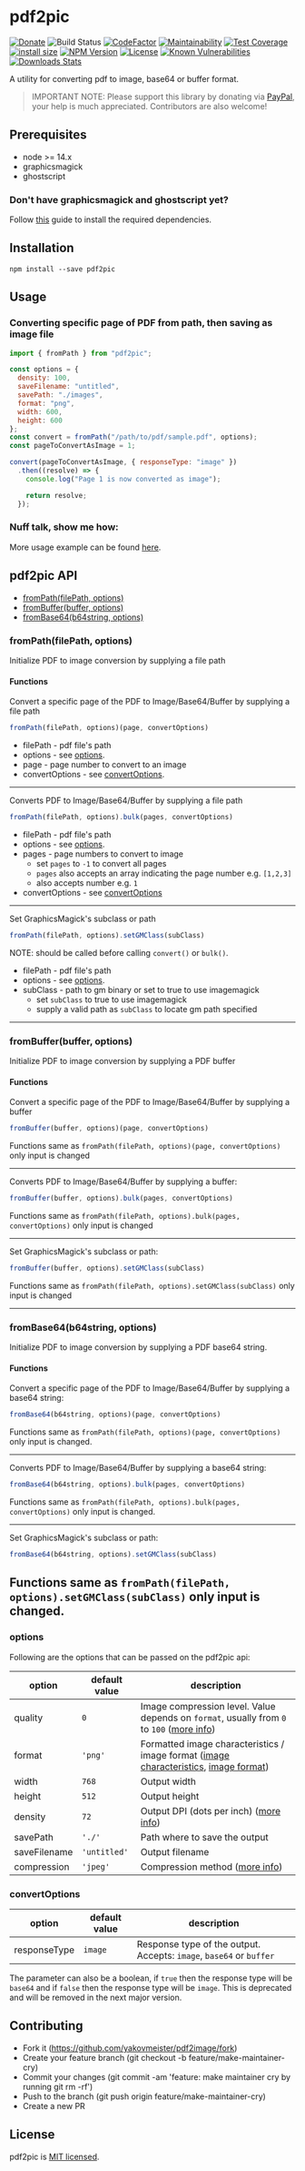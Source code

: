 # pdf2pic

[![Donate][paypal-image]](https://www.paypal.com/cgi-bin/webscr?cmd=_donations&business=938FMCPPQG4DQ&currency_code=USD&source=url)
![Build Status][github-actions-url]
[![CodeFactor](https://www.codefactor.io/repository/github/yakovmeister/pdf2image/badge)](https://www.codefactor.io/repository/github/yakovmeister/pdf2image)
[![Maintainability](https://api.codeclimate.com/v1/badges/6d7bfbae9057998bda99/maintainability)](https://codeclimate.com/github/yakovmeister/pdf2image/maintainability)
[![Test Coverage](https://api.codeclimate.com/v1/badges/6d7bfbae9057998bda99/test_coverage)](https://codeclimate.com/github/yakovmeister/pdf2image/test_coverage)
[![install size](https://packagephobia.com/badge?p=pdf2pic)](https://packagephobia.com/result?p=pdf2pic)
[![NPM Version][npm-image]][npm-url]
[![License](https://img.shields.io/npm/l/pdf2pic?color=blue)][npm-url]
[![Known Vulnerabilities](https://snyk.io/test/npm/pdf2pic/badge.svg)](https://snyk.io/test/npm/pdf2pic)
[![Downloads Stats][npm-downloads]][npm-url]

A utility for converting pdf to image, base64 or buffer format.

> IMPORTANT NOTE: Please support this library by donating via [PayPal](https://www.paypal.com/paypalme/yakovmeister), your help is much appreciated. Contributors are also welcome!

## Prerequisites

* node >= 14.x 
* graphicsmagick
* ghostscript

### Don't have graphicsmagick and ghostscript yet?

Follow [this](docs/gm-installation.md) guide to install the required dependencies.

## Installation

```
npm install --save pdf2pic
```

## Usage

### Converting specific page of PDF from path, then saving as image file

```javascript
import { fromPath } from "pdf2pic";

const options = {
  density: 100,
  saveFilename: "untitled",
  savePath: "./images",
  format: "png",
  width: 600,
  height: 600
};
const convert = fromPath("/path/to/pdf/sample.pdf", options);
const pageToConvertAsImage = 1;

convert(pageToConvertAsImage, { responseType: "image" })
  .then((resolve) => {
    console.log("Page 1 is now converted as image");

    return resolve;
  });
```

### Nuff talk, show me how:
More usage example can be found [here](https://github.com/yakovmeister/pdf2pic-examples).

## pdf2pic API

- [fromPath(filePath, options)](#frompathfilepath-options)
- [fromBuffer(buffer, options)](#frombufferbuffer-options)
- [fromBase64(b64string, options)](#frombase64b64string-options)

### fromPath(filePath, options)

Initialize PDF to image conversion by supplying a file path

#### Functions

Convert a specific page of the PDF to Image/Base64/Buffer by supplying a file path

```javascript
fromPath(filePath, options)(page, convertOptions)
```
* filePath - pdf file's path
* options - see [options](#options).
* page - page number to convert to an image
* convertOptions - see [convertOptions](#convertoptions).

---

Converts PDF to Image/Base64/Buffer by supplying a file path
```javascript
fromPath(filePath, options).bulk(pages, convertOptions)
```
* filePath - pdf file's path
* options - see [options](#options).
* pages - page numbers to convert to image
  * set `pages` to `-1` to convert all pages
  * `pages` also accepts an array indicating the page number e.g. `[1,2,3]`
  * also accepts number e.g. `1`
* convertOptions - see [convertOptions](#convertoptions)

---

Set GraphicsMagick's subclass or path
```javascript
fromPath(filePath, options).setGMClass(subClass)
```
NOTE: should be called before calling `convert()` or `bulk()`.
* filePath - pdf file's path
* options - see [options](#options).
* subClass - path to gm binary or set to true to use imagemagick
  * set `subClass` to true to use imagemagick
  * supply a valid path as `subClass` to locate gm path specified

---

### fromBuffer(buffer, options)
 
Initialize PDF to image conversion by supplying a PDF buffer

#### Functions

Convert a specific page of the PDF to Image/Base64/Buffer by supplying a buffer
```javascript
fromBuffer(buffer, options)(page, convertOptions)
```

Functions same as `fromPath(filePath, options)(page, convertOptions)` only input is changed

---
Converts PDF to Image/Base64/Buffer by supplying a buffer:

```javascript
fromBuffer(buffer, options).bulk(pages, convertOptions)
```

Functions same as `fromPath(filePath, options).bulk(pages, convertOptions)` only input is changed

---
Set GraphicsMagick's subclass or path:
```javascript
fromBuffer(buffer, options).setGMClass(subClass)
```

Functions same as `fromPath(filePath, options).setGMClass(subClass)` only input is changed

---

### fromBase64(b64string, options)
Initialize PDF to image conversion by supplying a PDF base64 string.

#### Functions
Convert a specific page of the PDF to Image/Base64/Buffer by supplying a base64 string:
```javascript
fromBase64(b64string, options)(page, convertOptions)
```

Functions same as `fromPath(filePath, options)(page, convertOptions)` only input is changed.

---
Converts PDF to Image/Base64/Buffer by supplying a base64 string:

```javascript
fromBase64(b64string, options).bulk(pages, convertOptions)
```

Functions same as `fromPath(filePath, options).bulk(pages, convertOptions)` only input is changed.

---
Set GraphicsMagick's subclass or path:
```javascript
fromBase64(b64string, options).setGMClass(subClass)
```

Functions same as `fromPath(filePath, options).setGMClass(subClass)` only input is changed.
---
### options
Following are the options that can be passed on the pdf2pic api:

| option       | default value | description                  |
|--------------|--------------- |------------------------------|
| quality      | `0`            | Image compression level. Value depends on `format`, usually from `0` to `100` ([more info](http://www.graphicsmagick.org/GraphicsMagick.html#details-quality))                        |
| format       | `'png'`        | Formatted image characteristics / image format ([image characteristics](http://www.graphicsmagick.org/GraphicsMagick.html#details-format), [image format](http://www.graphicsmagick.org/formats.html)) |
| width        | `768`            | Output width                 |
| height       | `512`            | Output height                |
| density      | `72`             | Output DPI (dots per inch) ([more info](http://www.graphicsmagick.org/GraphicsMagick.html#details-density)) |
| savePath     | `'./'`         | Path where to save the output |
| saveFilename | `'untitled'`   | Output filename              |
| compression  | `'jpeg'`       | Compression method ([more info](http://www.graphicsmagick.org/GraphicsMagick.html#details-compress)) |

### convertOptions

| option       | default value | description |
|--------------|---------------|-------------|
| responseType | `image`       | Response type of the output. Accepts: `image`, `base64` or `buffer` |

The parameter can also be a boolean, if `true` then the response type will be `base64` and if `false` then the response type will be `image`. 
This is deprecated and will be removed in the next major version.

## Contributing
* Fork it (https://github.com/yakovmeister/pdf2image/fork)
* Create your feature branch (git checkout -b feature/make-maintainer-cry)
* Commit your changes (git commit -am 'feature: make maintainer cry by running git rm -rf')
* Push to the branch (git push origin feature/make-maintainer-cry)
* Create a new PR

## License
pdf2pic is [MIT licensed](LICENSE).

<!-- Markdown link & img dfn's -->
[npm-image]: https://img.shields.io/npm/v/pdf2pic.svg?style=flat-square
[npm-url]: https://www.npmjs.com/package/pdf2pic
[npm-downloads]: https://img.shields.io/npm/dm/pdf2pic.svg?style=flat-square
[github-actions-url]: https://github.com/yakovmeister/pdf2image/actions/workflows/test.yml/badge.svg?branch=master
[paypal-image]: https://img.shields.io/badge/Donate-PayPal-green.svg
